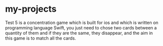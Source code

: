 # my-projects
Test 5 is a concentration game which is built for ios and which is written on programming language Swift, you just need to chose two cards
between a quantity of them
and if they are the same, they  disappear, and the aim in this game is to match all the cards.
